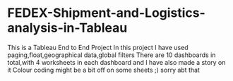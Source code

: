 # FEDEX-Shipment-and-Logistics-analysis-in-Tableau
This is a Tableau End to End Project
In this project I have used paging,float,geographical data,global filters
There are 10 dashboards in total,with 4 worksheets in each dashboard and I have also made a story on it
Colour coding might be a bit off on some sheets ;) sorry abt that
